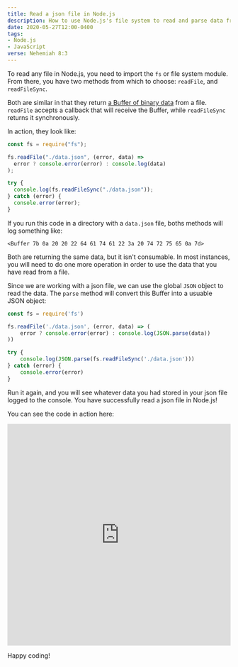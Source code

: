 ```yaml
---
title: Read a json file in Node.js
description: How to use Node.js's file system to read and parse data from a json file.
date: 2020-05-27T12:00-0400
tags:
- Node.js
- JavaScript
verse: Nehemiah 8:3
---
```


To read any file in Node.js, you need to import the `fs` or file system module. From there, you have two methods from which to choose: `readFile`, and `readFileSync`.

Both are similar in that they return [a Buffer of binary data](https://nodejs.org/dist/latest-v14.x/docs/api/buffer.html#buffer_buffer) from a file. `readFile` accepts a callback that will receive the Buffer, while `readFileSync` returns it synchronously.

In action, they look like:

```js
const fs = require("fs");

fs.readFile("./data.json", (error, data) =>
  error ? console.error(error) : console.log(data)
);

try {
  console.log(fs.readFileSync("./data.json"));
} catch (error) {
  console.error(error);
}
```

If you run this code in a directory with a `data.json` file, boths methods will log something like:

```
<Buffer 7b 0a 20 20 22 64 61 74 61 22 3a 20 74 72 75 65 0a 7d>
```

Both are returning the same data, but it isn't consumable. In most instances, you will need to do one more operation in order to use the data that you have read from a file.

Since we are working with a json file, we can use the global `JSON` object to read the data. The `parse` method will convert this Buffer into a usuable JSON object:

<!-- ```js/3,7 -->
```js
const fs = require('fs')

fs.readFile('./data.json', (error, data) => (
    error ? console.error(error) : console.log(JSON.parse(data))
))

try {
    console.log(JSON.parse(fs.readFileSync('./data.json')))
} catch (error) {
    console.error(error)
}
```

Run it again, and you will see whatever data you had stored in your json file logged to the console. You have successfully read a json file in Node.js!

You can see the code in action here:

<iframe height="500px" width="100%" src="https://repl.it/@SeanMcP/Read-json-file-in-Nodejs?lite=true" scrolling="no" frameborder="no" allowtransparency="true" allowfullscreen="true" sandbox="allow-forms allow-pointer-lock allow-popups allow-same-origin allow-scripts allow-modals"></iframe>

Happy coding!
